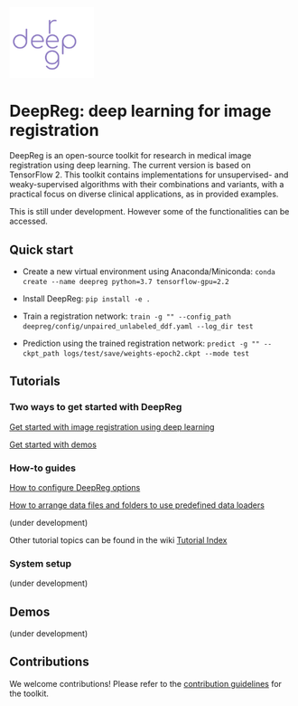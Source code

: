 <img src="./deepreg_logo_purple.svg" alt="deepreg_logo" title="DeepReg" width="150" />

# DeepReg: deep learning for image registration

DeepReg is an open-source toolkit for research in medical image registration using deep learning. The current version is based on TensorFlow 2. This toolkit contains implementations for unsupervised- and weaky-supervised algorithms with their combinations and variants, with a practical focus on diverse clinical applications, as in provided examples.

This is still under development. However some of the functionalities can be accessed.

## Quick start

- Create a new virtual environment using Anaconda/Miniconda:
  `conda create --name deepreg python=3.7 tensorflow-gpu=2.2`

- Install DeepReg:
  `pip install -e .`

- Train a registration network:
  `train -g "" --config_path deepreg/config/unpaired_unlabeled_ddf.yaml --log_dir test`

- Prediction using the trained registration network:
  `predict -g "" --ckpt_path logs/test/save/weights-epoch2.ckpt --mode test`

## Tutorials

### Two ways to get started with DeepReg

[Get started with image registration using deep learning](./tutorials/registration.md)

[Get started with demos](./tutorials/demo.md)

### How-to guides

[How to configure DeepReg options](./tutorials/configurations.md)

[How to arrange data files and folders to use predefined data loaders](./tutorials/predefined_loader.md)

(under development)

Other tutorial topics can be found in the wiki [Tutorial Index](https://github.com/ucl-candi/DeepReg/wiki/Tutorial-Index)

### System setup

(under development)

## Demos

(under development)

## Contributions

We welcome contributions! Please refer to the [contribution guidelines](./docs/CONTRIBUTING.md) for the toolkit.
